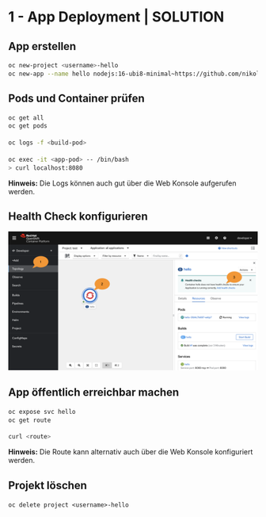# 1 - App Deployment | SOLUTION

## App erstellen

```sh
oc new-project <username>-hello  
oc new-app --name hello nodejs:16-ubi8-minimal~https://github.com/nikolaus-lemberski/openshift-modul3 --context-dir projects/project-1
```

## Pods und Container prüfen

```sh
oc get all  
oc get pods  

oc logs -f <build-pod>  

oc exec -it <app-pod> -- /bin/bash  
> curl localhost:8080
```

**Hinweis:** Die Logs können auch gut über die Web Konsole aufgerufen werden.

## Health Check konfigurieren
![OpenShift Web Console](healthchecks.png "OpenShift Web Console")

## App öffentlich erreichbar machen

```sh
oc expose svc hello  
oc get route  

curl <route>  
```

**Hinweis:** Die Route kann alternativ auch über die Web Konsole konfiguriert werden.

## Projekt löschen

`oc delete project <username>-hello`
